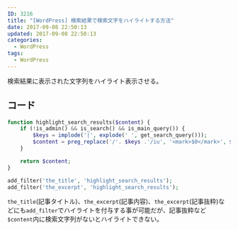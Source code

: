 ```yaml
---
ID: 3216
title: "[WordPress] 検索結果で検索文字をハイライトする方法"
date: 2017-09-08 22:50:13
updated: 2017-09-08 22:50:13
categories:
  - WordPress
tags:
  - WordPress
---
```


検索結果に表示された文字列をハイライト表示させる。

<!--more-->

## コード

```php
function highlight_search_results($content) {
    if (!is_admin() && is_search() && is_main_query()) {
        $keys = implode('|', explode(' ', get_search_query()));
        $content = preg_replace('/'. $keys .'/iu', '<mark>$0</mark>', $content);
    }

    return $content;
}

add_filter('the_title', 'highlight_search_results');
add_filter('the_excerpt', 'highlight_search_results');
```

`the_title`(記事タイトル)、`the_excerpt`(記事内容)、`the_excerpt`(記事抜粋)などにも`add_filter`でハイライトを付与する事が可能だが、記事抜粋など`$content`内に検索文字列がないとハイライトできない。
